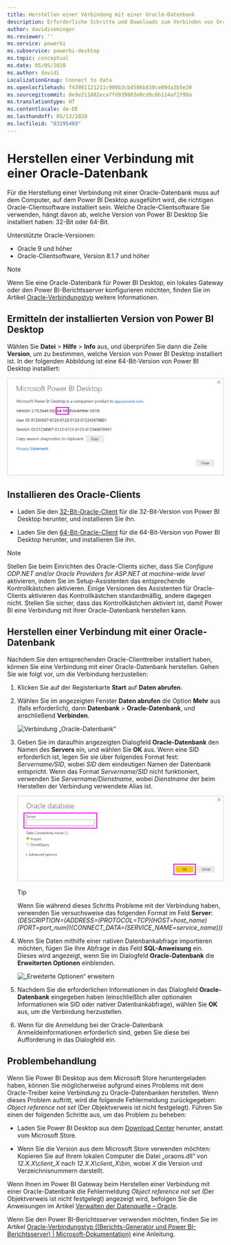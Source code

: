 ```yaml
---
title: Herstellen einer Verbindung mit einer Oracle-Datenbank
description: Erforderliche Schritte und Downloads zum Verbinden von Oracle mit Power BI Desktop
author: davidiseminger
ms.reviewer: ''
ms.service: powerbi
ms.subservice: powerbi-desktop
ms.topic: conceptual
ms.date: 05/05/2020
ms.author: davidi
LocalizationGroup: Connect to data
ms.openlocfilehash: f43981121211c900b3cb4506b830ce09da3b5e20
ms.sourcegitcommit: 0e9e211082eca7fd939803e0cd9c6b114af2f90a
ms.translationtype: HT
ms.contentlocale: de-DE
ms.lasthandoff: 05/13/2020
ms.locfileid: "83295489"
---
```

# <a name="connect-to-an-oracle-database"></a>Herstellen einer Verbindung mit einer Oracle-Datenbank
Für die Herstellung einer Verbindung mit einer Oracle-Datenbank muss auf dem Computer, auf dem Power BI Desktop ausgeführt wird, die richtigen Oracle-Clientsoftware installiert sein. Welche Oracle-Clientsoftware Sie verwenden, hängt davon ab, welche Version von Power BI Desktop Sie installiert haben: 32-Bit oder 64-Bit.

Unterstützte Oracle-Versionen: 
- Oracle 9 und höher
- Oracle-Clientsoftware, Version 8.1.7 und höher

> [!NOTE]
> Wenn Sie eine Oracle-Datenbank für Power BI Desktop, ein lokales Gateway oder den Power BI-Berichtsserver konfigurieren möchten, finden Sie im Artikel [Oracle-Verbindungstyp](https://docs.microsoft.com/sql/reporting-services/report-data/oracle-connection-type-ssrs?view=sql-server-ver15) weitere Informationen. 


## <a name="determining-which-version-of-power-bi-desktop-is-installed"></a>Ermitteln der installierten Version von Power BI Desktop
Wählen Sie **Datei** > **Hilfe** > **Info** aus, und überprüfen Sie dann die Zeile **Version**, um zu bestimmen, welche Version von Power BI Desktop installiert ist. In der folgenden Abbildung ist eine 64-Bit-Version von Power BI Desktop installiert:

![Power BI Desktop-Version](media/desktop-connect-oracle-database/connect-oracle-database_1.png)

## <a name="installing-the-oracle-client"></a>Installieren des Oracle-Clients
- Laden Sie den [32-Bit-Oracle-Client](https://www.oracle.com/technetwork/topics/dotnet/utilsoft-086879.html) für die 32-Bit-Version von Power BI Desktop herunter, und installieren Sie ihn.

- Laden Sie den [64-Bit-Oracle-Client](https://www.oracle.com/database/technologies/odac-downloads.html) für die 64-Bit-Version von Power BI Desktop herunter, und installieren Sie ihn.

> [!NOTE]
> Stellen Sie beim Einrichten des Oracle-Clients sicher, dass Sie *Configure ODP.NET and/or Oracle Providers for ASP.NET at machine-wide level* aktivieren, indem Sie im Setup-Assistenten das entsprechende Kontrollkästchen aktivieren. Einige Versionen des Assistenten für Oracle-Clients aktivieren das Kontrollkästchen standardmäßig, andere dagegen nicht. Stellen Sie sicher, dass das Kontrollkästchen aktiviert ist, damit Power BI eine Verbindung mit Ihrer Oracle-Datenbank herstellen kann.

## <a name="connect-to-an-oracle-database"></a>Herstellen einer Verbindung mit einer Oracle-Datenbank
Nachdem Sie den entsprechenden Oracle-Clienttreiber installiert haben, können Sie eine Verbindung mit einer Oracle-Datenbank herstellen. Gehen Sie wie folgt vor, um die Verbindung herzustellen:

1. Klicken Sie auf der Registerkarte **Start** auf **Daten abrufen**. 

2. Wählen Sie im angezeigten Fenster **Daten abrufen** die Option **Mehr** aus (falls erforderlich), dann **Datenbank** > **Oracle-Datenbank**, und anschließend **Verbinden**.
   
   ![Verbindung „Oracle-Datenbank“](media/desktop-connect-oracle-database/connect-oracle-database_2.png)
2. Geben Sie im daraufhin angezeigten Dialogfeld **Oracle-Datenbank** den Namen des **Servers** ein, und wählen Sie **OK** aus. Wenn eine SID erforderlich ist, legen Sie sie über folgendes Format fest: *Servername/SID*, wobei *SID* dem eindeutigen Namen der Datenbank entspricht. Wenn das Format *Servername/SID* nicht funktioniert, verwenden Sie *Servername/Dienstname*, wobei *Dienstname* der beim Herstellen der Verbindung verwendete Alias ist.


   ![Oracle-Servername eingeben](media/desktop-connect-oracle-database/connect-oracle-database_3.png)

   > [!TIP]
   > Wenn Sie während dieses Schritts Probleme mit der Verbindung haben, verwenden Sie versuchsweise das folgenden Format im Feld **Server**: *(DESCRIPTION=(ADDRESS=(PROTOCOL=TCP)(HOST=host_name)(PORT=port_num))(CONNECT_DATA=(SERVICE_NAME=service_name)))*
   
3. Wenn Sie Daten mithilfe einer nativen Datenbankabfrage importieren möchten, fügen Sie Ihre Abfrage in das Feld **SQL-Anweisung** ein. Dieses wird angezeigt, wenn Sie im Dialogfeld **Oracle-Datenbank** die **Erweiterten Optionen** einblenden.
   
   ![„Erweiterte Optionen“ erweitern](media/desktop-connect-oracle-database/connect-oracle-database_4.png)
4. Nachdem Sie die erforderlichen Informationen in das Dialogfeld **Oracle-Datenbank** eingegeben haben (einschließlich aller optionalen Informationen wie SID oder nativer Datenbankabfrage), wählen Sie **OK** aus, um die Verbindung herzustellen.
5. Wenn für die Anmeldung bei der Oracle-Datenbank Anmeldeinformationen erforderlich sind, geben Sie diese bei Aufforderung in das Dialogfeld ein.


## <a name="troubleshooting"></a>Problembehandlung

Wenn Sie Power BI Desktop aus dem Microsoft Store heruntergeladen haben, können Sie möglicherweise aufgrund eines Problems mit dem Oracle-Treiber keine Verbindung zu Oracle-Datenbanken herstellen. Wenn dieses Problem auftritt, wird die folgende Fehlermeldung zurückgegeben: *Object reference not set* (Der Objektverweis ist nicht festgelegt). Führen Sie einen der folgenden Schritte aus, um das Problem zu beheben:

* Laden Sie Power BI Desktop aus dem [Download Center](https://www.microsoft.com/download/details.aspx?id=58494) herunter, anstatt vom Microsoft Store.

* Wenn Sie die Version aus dem Microsoft Store verwenden möchten: Kopieren Sie auf Ihrem lokalen Computer die Datei „oraons.dll“ von _12.X.X\client_X_ nach _12.X.X\client_X\bin_, wobei _X_ die Version und Verzeichnisnummern darstellt.

Wenn Ihnen im Power BI Gateway beim Herstellen einer Verbindung mit einer Oracle-Datenbank die Fehlermeldung *Object reference not set* (Der Objektverweis ist nicht festgelegt) angezeigt wird, befolgen Sie die Anweisungen im Artikel [Verwalten der Datenquelle – Oracle](service-gateway-onprem-manage-oracle.md).

Wenn Sie den Power BI-Berichtsserver verwenden möchten, finden Sie im Artikel [Oracle-Verbindungstyp ((Berichts-Generator und Power BI-Berichtsserver) | Microsoft-Dokumentation)](https://docs.microsoft.com/sql/reporting-services/report-data/oracle-connection-type-ssrs?view=sql-server-ver15) eine Anleitung.
